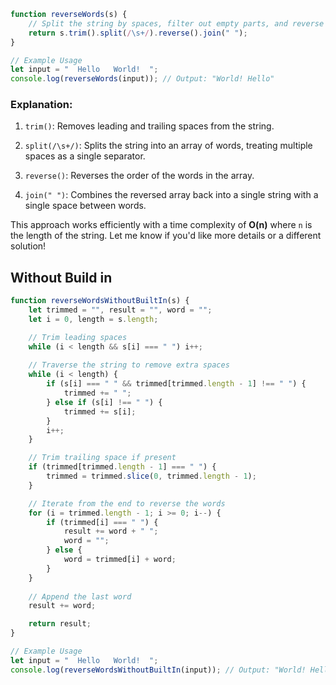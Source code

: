 ```Javascript
function reverseWords(s) {
    // Split the string by spaces, filter out empty parts, and reverse the array
    return s.trim().split(/\s+/).reverse().join(" ");
}

// Example Usage
let input = "  Hello   World!  ";
console.log(reverseWords(input)); // Output: "World! Hello"

```

### Explanation:

1. `trim()`: Removes leading and trailing spaces from the string.
    
2. `split(/\s+/)`: Splits the string into an array of words, treating multiple spaces as a single separator.
    
3. `reverse()`: Reverses the order of the words in the array.
    
4. `join(" ")`: Combines the reversed array back into a single string with a single space between words.
    

This approach works efficiently with a time complexity of **O(n)** where `n` is the length of the string. Let me know if you'd like more details or a different solution!

## Without Build in

```Javascript
function reverseWordsWithoutBuiltIn(s) {
    let trimmed = "", result = "", word = "";
    let i = 0, length = s.length;

    // Trim leading spaces
    while (i < length && s[i] === " ") i++;
    
    // Traverse the string to remove extra spaces
    while (i < length) {
        if (s[i] === " " && trimmed[trimmed.length - 1] !== " ") {
            trimmed += " ";
        } else if (s[i] !== " ") {
            trimmed += s[i];
        }
        i++;
    }

    // Trim trailing space if present
    if (trimmed[trimmed.length - 1] === " ") {
        trimmed = trimmed.slice(0, trimmed.length - 1);
    }

    // Iterate from the end to reverse the words
    for (i = trimmed.length - 1; i >= 0; i--) {
        if (trimmed[i] === " ") {
            result += word + " ";
            word = "";
        } else {
            word = trimmed[i] + word;
        }
    }
    
    // Append the last word
    result += word;

    return result;
}

// Example Usage
let input = "  Hello   World!  ";
console.log(reverseWordsWithoutBuiltIn(input)); // Output: "World! Hello"

```